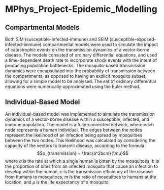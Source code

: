 # MPhys_Project-Epidemic_Modelling
## Compartmental Models
Both SIM (susceptible-infected-immune) and SEIM (susceptible-exposed-infected-immune) compartmental models were used to simulate the impact of catastrophic events on the transmission dynamics of a vector-borne disease. The models consisted of ordinary differential equations, and used a time-dependent death rate to incorporate shock events with the intent of producing population bottlenecks. The mosquito-based transmission dynamics were encapsulated into the probability of transmission between the compartments, as opposed to having an explicit mosquito subset, allowing for a simple model to be analysed. The set of ordinary differential equations were numerically-approximated using the Euler method.

## Individual-Based Model
An individual-based model was implemented to simulate the transmission dynamics of a vector-borne disease within a susceptible, infected, and immune population. The model is a fully-connected network, where each node represents a human individual. The edges between the nodes represent the likelihood of an infection being spread by mosquitoes between the two nodes. This likelihood was calculated by considering the capacity of the vectors to transmit disease, according to the formula
$$p_{transmission} = \frac{a^2bcm}{\mu}$$
where $a$ is the rate at which a single human is bitten by the mosquitoes, $b$ is the proportion of bites from an infected mosquito that cause an infection to develop within the human, $c$ is the transmission efficiency of the disease from humans to mosquitoes, $m$ is the ratio of mosquitoes to humans at the location, and $\mu$ is the life expectancy of a mosquito.
